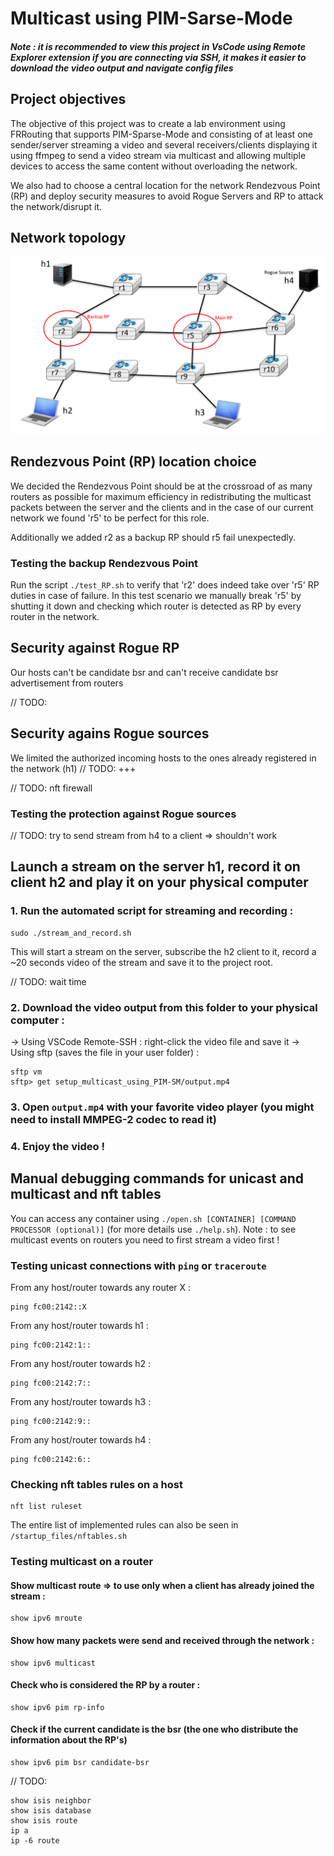 # Multicast using PIM-Sarse-Mode

##### Note : it is recommended to view this project in VsCode using Remote Explorer extension if you are connecting via SSH, it makes it easier to download the video output and navigate config files



## Project objectives
The objective of this project was to create a lab environment using FRRouting that supports PIM-Sparse-Mode and consisting of at least one sender/server streaming a video and several receivers/clients displaying it using ffmpeg to send a video stream via multicast and allowing multiple devices to access the same content without overloading the network.

We also had to choose a central location for the network Rendezvous Point (RP) and deploy security measures to avoid Rogue Servers and RP to attack the network/disrupt it.



## Network topology
<img src="network_topology.png" alt="Multicast network topology" width="1000"/>

<!-- 
Schematic of the network if you are reading this in a terminal :
> r5 is RP
> r2 is backup RP
> h1 is server
> h2 & h3 are clients
> h4 is Rogue server
```
                          ┌─────┐
                          │ h1  │ => fc00:2142:1::
                          └──┬──┘
                             |
                          ┌──┴─┐   ┌────┐
                     ┌────┼ r1 ┼───┤ r3 ┼─────┐
                     |    └────┘   └──┬─┘     |
                  ┌──┴─┐  ┌────┐   ┌──┴─┐  ┌──┴─┐    ┌─────┐
                  |<r2>┼──┤ r4 ┼───┼<r5>┼──┤ r6 ┼────┤(h4) │ => fc00:2142:6::
                  └──┬─┘  └────┘   └──┬─┘  └──┬─┘    └─────┘
                  ┌──┴─┐  ┌────┐   ┌──┴─┐  ┌──┴─┐
                  | r7 ┼──┤ r8 ┼───┼ r9 ┼──┤r10 |
                  └──┬─┘  └────┘   └──┬─┘  └────┘
                     |                |
                  ┌──┴──┐          ┌──┴──┐
 fc00:2142:7:: => │ h2  │          │ h3  │ => fc00:2142:9::
                  └─────┘          └─────┘
```
-->



## Rendezvous Point (RP) location choice
We decided the Rendezvous Point should be at the crossroad of as many routers as possible for maximum efficiency in redistributing the multicast packets between the server and the clients and in the case of our current network we found 'r5' to be perfect for this role.

Additionally we added r2 as a backup RP should r5 fail unexpectedly.

### Testing the backup Rendezvous Point
Run the script `./test_RP.sh` to verify that 'r2' does indeed take over 'r5' RP duties in case of failure. In this test scenario we manually break 'r5' by shutting it down and checking which router is detected as RP by every router in the network.



## Security against Rogue RP
Our hosts can't be candidate bsr and can't receive candidate bsr advertisement from routers

// TODO:



## Security agains Rogue sources
We limited the authorized incoming hosts to the ones already registered in the network (h1) // TODO: +++

// TODO: nft firewall

### Testing the protection against Rogue sources
// TODO: try to send stream from h4 to a client => shouldn't work



## Launch a stream on the server h1, record it on client h2 and play it on your physical computer

### 1. Run the automated script for streaming and recording :
```
sudo ./stream_and_record.sh
```
This will start a stream on the server, subscribe the h2 client to it, record a ~20 seconds video of the stream and save it to the project root.

// TODO: wait time

### 2. Download the video output from this folder to your physical computer :
&rarr; Using VSCode Remote-SSH : right-click the video file and save it
&rarr; Using sftp (saves the file in your user folder) :
```
sftp vm
sftp> get setup_multicast_using_PIM-SM/output.mp4
```

### 3. Open `output.mp4` with your favorite video player (you might need to install MMPEG-2 codec to read it)

### 4. Enjoy the video !



## Manual debugging commands for unicast and multicast and nft tables
You can access any container using `./open.sh [CONTAINER] [COMMAND PROCESSOR (optional)]` (for more details use `./help.sh`).
Note : to see multicast events on routers you need to first stream a video first !

### Testing unicast connections with `ping` or `traceroute`
From any host/router towards any router X :
```
ping fc00:2142::X
```
From any host/router towards h1 :
```
ping fc00:2142:1::
```
From any host/router towards h2 :
```
ping fc00:2142:7::
```
From any host/router towards h3 :
```
ping fc00:2142:9::
```
From any host/router towards h4 :
```
ping fc00:2142:6::
```


### Checking nft tables rules on a host
```
nft list ruleset
```
The entire list of implemented rules can also be seen in `/startup_files/nftables.sh`


### Testing multicast on a router

#### Show multicast route => to use only when a client has already joined the stream :
```
show ipv6 mroute
```
#### Show how many packets were send and received through the network :
```
show ipv6 multicast
```
#### Check who is considered the RP by a router :
```
show ipv6 pim rp-info
```
#### Check if the current candidate is the bsr (the one who distribute the information about the RP's)
```
show ipv6 pim bsr candidate-bsr
```

// TODO:
```
show isis neighbor
show isis database
show isis route
ip a
ip -6 route
```
